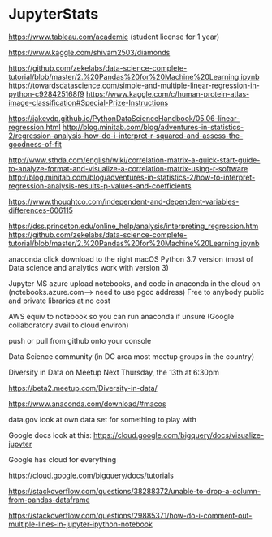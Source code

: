 # JupyterStats

https://www.tableau.com/academic (student license for 1 year)

https://www.kaggle.com/shivam2503/diamonds

https://github.com/zekelabs/data-science-complete-tutorial/blob/master/2.%20Pandas%20for%20Machine%20Learning.ipynb
https://towardsdatascience.com/simple-and-multiple-linear-regression-in-python-c928425168f9
https://www.kaggle.com/c/human-protein-atlas-image-classification#Special-Prize-Instructions

https://jakevdp.github.io/PythonDataScienceHandbook/05.06-linear-regression.html
http://blog.minitab.com/blog/adventures-in-statistics-2/regression-analysis-how-do-i-interpret-r-squared-and-assess-the-goodness-of-fit

http://www.sthda.com/english/wiki/correlation-matrix-a-quick-start-guide-to-analyze-format-and-visualize-a-correlation-matrix-using-r-software
http://blog.minitab.com/blog/adventures-in-statistics-2/how-to-interpret-regression-analysis-results-p-values-and-coefficients

https://www.thoughtco.com/independent-and-dependent-variables-differences-606115

https://dss.princeton.edu/online_help/analysis/interpreting_regression.htm
https://github.com/zekelabs/data-science-complete-tutorial/blob/master/2.%20Pandas%20for%20Machine%20Learning.ipynb

anaconda
click download to the right 
macOS
Python 3.7 version (most of Data science and analytics work with version 3)

Jupyter 
MS azure upload notebooks, and code in anaconda in the cloud on (notebooks.azure.com--> need to use pgcc address)
Free to anybody
public and private libraries at no cost

AWS equiv to notebook so you can run anaconda if unsure (Google collaboratory avail to cloud environ)

push or pull from github onto your console

Data Science community (in DC area most meetup groups in the country)

Diversity in Data on Meetup
Next Thursday, the 13th at 6:30pm

https://beta2.meetup.com/Diversity-in-data/

https://www.anaconda.com/download/#macos


data.gov look at own data set for something to play with


Google docs look at this:
https://cloud.google.com/bigquery/docs/visualize-jupyter



Google has cloud for everything

https://cloud.google.com/bigquery/docs/tutorials

https://stackoverflow.com/questions/38288372/unable-to-drop-a-column-from-pandas-dataframe

https://stackoverflow.com/questions/29885371/how-do-i-comment-out-multiple-lines-in-jupyter-ipython-notebook
